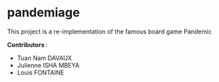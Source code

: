 # pandemiage
This project is a re-implementation of the famous board game Pandemic

<b>Contributors </b>:
- Tuan Nam DAVAUX
- Julienne ISHA MBEYA
- Louis FONTAINE
